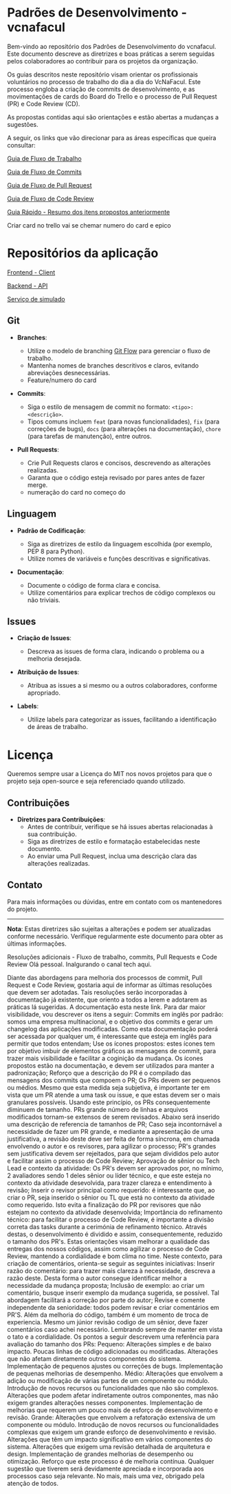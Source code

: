 # Padrões de Desenvolvimento - vcnafacul

Bem-vindo ao repositório dos Padrões de Desenvolvimento do vcnafacul. Este documento descreve as diretrizes e boas práticas a serem seguidas pelos colaboradores ao contribuir para os projetos da organização.

Os guias descritos neste repositório visam orientar os profissionais voluntários no processo de trabalho do dia a dia do VcNaFacul. Este processo engloba a criação de commits de desenvolvimento, e as movimentações de cards do Board do Trello e o processo de Pull Request (PR) e Code Review (CD).

As propostas contidas aqui são orientações e estão abertas a mudanças a sugestões.

A seguir, os links que vão direcionar para as áreas específicas que queira consultar:

[Guia de Fluxo de Trabalho](https://vcnafacul.github.io/vcnafacul-patterns/WorkflowGuide/)

[Guia de Fluxo de Commits](https://vcnafacul.github.io/vcnafacul-patterns/CodeReviewGuide/)

[Guia de Fluxo de Pull Request]()

[Guia de Fluxo de Code Review](https://vcnafacul.github.io/vcnafacul-patterns/CodeReviewGuide/)

[Guia Rápido - Resumo dos itens propostos anteriormente]()

Criar card no trello vai se chemar numero do card e epico

# Repositórios da aplicação

[Frontend - Client](https://github.com/vcnafacul/client-vcnafacul)

[Backend - API](https://github.com/vcnafacul/api-vcnafacul)

[Serviço de simulado](https://github.com/vcnafacul/ms-simulado)


## Git

- **Branches**:
  - Utilize o modelo de branching [Git Flow](https://nvie.com/posts/a-successful-git-branching-model/) para gerenciar o fluxo de trabalho.
  - Mantenha nomes de branches descritivos e claros, evitando abreviações desnecessárias.
  - Feature/numero do card
  
- **Commits**:
  - Siga o estilo de mensagem de commit no formato: `<tipo>: <descrição>`.
  - Tipos comuns incluem `feat` (para novas funcionalidades), `fix` (para correções de bugs), `docs` (para alterações na documentação), `chore` (para tarefas de manutenção), entre outros.
  
- **Pull Requests**:
  - Crie Pull Requests claros e concisos, descrevendo as alterações realizadas.
  - Garanta que o código esteja revisado por pares antes de fazer merge.
  - numeração do card no começo do 

## Linguagem

- **Padrão de Codificação**:
  - Siga as diretrizes de estilo da linguagem escolhida (por exemplo, PEP 8 para Python).
  - Utilize nomes de variáveis e funções descritivas e significativas.

- **Documentação**:
  - Documente o código de forma clara e concisa.
  - Utilize comentários para explicar trechos de código complexos ou não triviais.

## Issues

- **Criação de Issues**:
  - Descreva as issues de forma clara, indicando o problema ou a melhoria desejada.

- **Atribuição de Issues**:
  - Atribua as issues a si mesmo ou a outros colaboradores, conforme apropriado.
  
- **Labels**:
  - Utilize labels para categorizar as issues, facilitando a identificação de áreas de trabalho.
 
# Licença

Queremos sempre usar a Licença do MIT nos novos projetos para que o projeto seja open-source e seja referenciado quando utilizado.

## Contribuições

- **Diretrizes para Contribuições**:
  - Antes de contribuir, verifique se há issues abertas relacionadas à sua contribuição.
  - Siga as diretrizes de estilo e formatação estabelecidas neste documento.
  - Ao enviar uma Pull Request, inclua uma descrição clara das alterações realizadas.

## Contato

Para mais informações ou dúvidas, entre em contato com os mantenedores do projeto.

---

**Nota**: Estas diretrizes são sujeitas a alterações e podem ser atualizadas conforme necessário. Verifique regularmente este documento para obter as últimas informações.

Resoluções adicionais - Fluxo de trabalho, commits, Pull Requests e Code Review
Olá pessoal. Inalgurando o canal tech aqui.
 
Diante das abordagens para melhoria dos processos de commit, Pull Request e Code Review, gostaria aqui de informar as últimas resoluções que devem ser adotadas. Tais resoluções serão incorporadas à documentação já existente, que oriento a todos a lerem e adotarem as práticas lá sugeridas. A documentação esta neste link.
Para dar maior visibilidade, vou descrever os itens a seguir:
Commits em inglês por padrão: somos uma empresa multinacional, e o objetivo dos commits e gerar um changelog das aplicações modificadas. Como esta documentação poderá ser acessada por qualquer um, é interessante que esteja em inglês para permitir que todos entendam;
Use os ícones propostos: estes ícones tem por objetivo imbuir de elementos gráficos as mensagens de commit, para trazer mais visibilidade e facilitar a coginição da mudança. Os ícones propostos estão na documentação, e devem ser utilizados para manter a padronização;
Reforço que a descrição do PR é o compilado das mensagens dos commits que compoem o PR;
Os PRs devem ser pequenos ou médios. Mesmo que esta medida seja subjetiva, é importante ter em vista que um PR atende a uma task ou issue, e que estas devem ser o mais granulares possíveis. Usando este princípio, os PRs consequentemente diminuem de tamanho. PRs grande número de linhas e arquivos modificados tornam-se extensos de serem revisados. Abaixo será inserido uma descrição de referencia de tamanhos de PR;
Caso seja incontornável a necessidade de fazer um PR grande, e mediante a apresentação de uma justificativa, a revisão deste deve ser feita de forma síncrona, em chamada envolvendo o autor e os revisores, para agilizar o processo;
PR's grandes sem justificativa devem ser rejeitados, para que sejam divididos pelo autor e facilitar assim o processo de Code Review;
Aprovação de sênior ou Tech Lead e contexto da atividade: Os PR's devem ser aprovados por, no mínimo, 2 avaliadores sendo 1 deles sênior ou líder técnico, e que este esteja no contexto da atividade desevolvida, para trazer clareza e entendimento à revisão;
Inserir o revisor principal como requerido: é interessante que, ao criar o PR, seja inserido o sênior ou TL que está no contexto da atividade como requerido. Isto evita a finalização do PR por revisores que não estejam no contexto da atividade desenvolvida;
Importância do refinamento técnico: para facilitar o processo de Code Review, é importante a divisão correta das tasks durante a cerimónia de refinamento técnico. Através destas, o desenvolvimento é dividido e assim, consequentemente, reduzido o tamanho dos PR's.
Estas orientações visam melhorar a qualidade das entregas dos nossos códigos, assim como agilizar o processo de Code Review, mantendo a cordialidade e bom clima no time. Neste contexto, para criação de comentários, orienta-se seguir as seguintes iniciativas:
Inserir razão do comentário: para trazer mais clareza à necessidade, descreva a razão deste. Desta forma o autor consegue identificar melhor a necessidade da mudança proposta;
Inclusão de exemplo: ao criar um comentário, busque inserir exemplo da mudança sugerida, se possível. Tal abordagem facilitará a correção por parte do autor;
Revise e comente independente da senioridade: todos podem revisar e criar comentários em PR'S. Além da melhoria do código, também é um momento de troca de experiencia. Mesmo um júnior revisão codigo de um sênior, deve fazer comentários caso achei necessário. Lembrando sempre de manter em vista o tato e a cordialidade.
Os pontos a seguir descrevem uma referência para avaliação do tamanho dos PRs:
Pequeno:
Alterações simples e de baixo impacto.
Poucas linhas de código adicionadas ou modificadas.
Alterações que não afetam diretamente outros componentes do sistema.
Implementação de pequenos ajustes ou correções de bugs.
Implementação de pequenas melhorias de desempenho.
Médio:
Alterações que envolvem a adição ou modificação de várias partes de um componente ou módulo.
Introdução de novos recursos ou funcionalidades que não são complexos.
Alterações que podem afetar indiretamente outros componentes, mas não exigem grandes alterações nesses componentes.
Implementação de melhorias que requerem um pouco mais de esforço de desenvolvimento e revisão.
Grande:
Alterações que envolvem a refatoração extensiva de um componente ou módulo.
Introdução de novos recursos ou funcionalidades complexas que exigem um grande esforço de desenvolvimento e revisão.
Alterações que têm um impacto significativo em vários componentes do sistema.
Alterações que exigem uma revisão detalhada de arquitetura e design.
Implementação de grandes melhorias de desempenho ou otimização.
Reforço que este processo é de melhoria contínua. Qualquer sugestão que tiverem será devidamente apreciada e incorporada aos processos caso seja relevante.
No mais, mais uma vez, obrigado pela atenção de todos.
